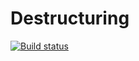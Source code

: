 # Destructuring
[![Build status](https://ci.appveyor.com/api/projects/status/ibwotc91070o4ke8?svg=true)](https://ci.appveyor.com/project/it-Lilya/destructuring)